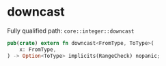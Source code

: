 # downcast

Fully qualified path: `core::integer::downcast`

```rust
pub(crate) extern fn downcast<FromType, ToType>(
    x: FromType,
) -> Option<ToType> implicits(RangeCheck) nopanic;
```

